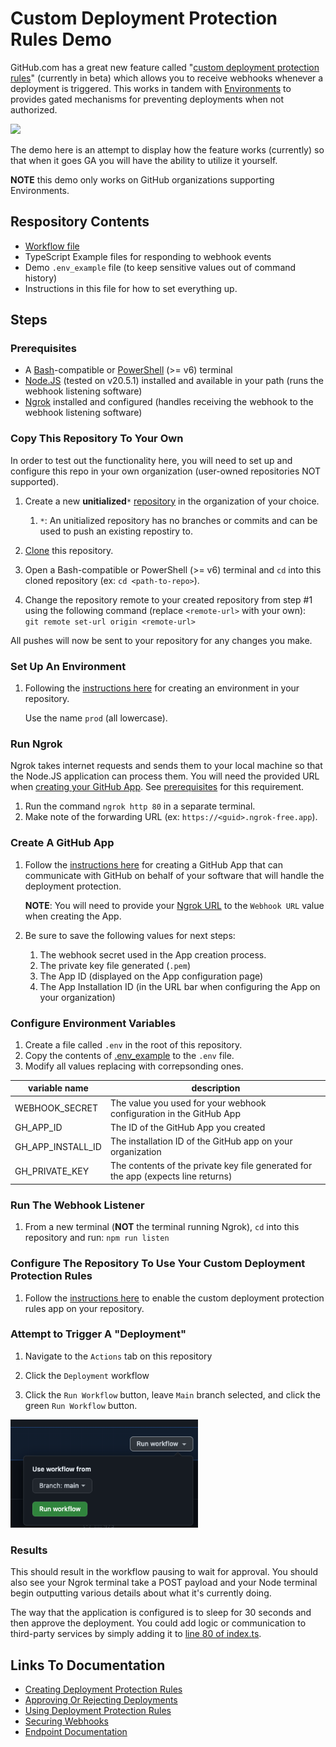 # Custom Deployment Protection Rules Demo
GitHub.com has a great new feature called "[custom deployment protection rules](https://docs.github.com/en/actions/deployment/protecting-deployments/creating-custom-deployment-protection-rules)" (currently in beta) which allows you to receive webhooks whenever a deployment is triggered. This works in tandem with [Environments](https://docs.github.com/en/actions/deployment/targeting-different-environments/using-environments-for-deployment) to provides gated mechanisms for preventing deployments when not authorized.

<img src="https://github.blog/wp-content/uploads/2023/04/image-13.png?resize=1600%2C850" style="max-width:50%" /><br/>

The demo here is an attempt to display how the feature works (currently) so that when it goes GA you will have the ability to utilize it yourself.

**NOTE** this demo only works on GitHub organizations supporting Environments.

## Respository Contents
- [Workflow file](./.github/workflows/deployment.yml)
- TypeScript Example files for responding to webhook events
- Demo `.env_example` file (to keep sensitive values out of command history)
- Instructions in this file for how to set everything up.

## Steps

### Prerequisites
- A [Bash](https://opensource.com/resources/what-bash)-compatible or [PowerShell](https://learn.microsoft.com/en-us/powershell/scripting/install/installing-powershell?view=powershell-7.3) (>= v6) terminal
- [Node.JS](https://nodejs.org/en/download) (tested on v20.5.1) installed and available in your path (runs the webhook listening software)
- [Ngrok](https://dashboard.ngrok.com/get-started/setup) installed and configured (handles receiving the webhook to the webhook listening software)

### Copy This Repository To Your Own
In order to test out the functionality here, you will need to set up and configure this repo in your own organization (user-owned repositories NOT supported).

1. Create a new **unitialized**`*` [repository](https://docs.github.com/en/get-started/quickstart/create-a-repo) in the organization of your choice.

   1. `*`: An unitialized repository has no branches or commits and can be used to push an existing repostiry to.

1. [Clone](https://docs.github.com/en/repositories/creating-and-managing-repositories/cloning-a-repository) this repository.

1. Open a Bash-compatible or PowerShell (>= v6) terminal and `cd` into this cloned repository (ex: `cd <path-to-repo>`).

1. Change the repository remote to your created repository from step #1 using the following command (replace `<remote-url>` with your own):<br/> `git remote set-url origin <remote-url>`

All pushes will now be sent to your repository for any changes you make.

### Set Up An Environment
1. Following the [instructions here](https://docs.github.com/en/actions/deployment/targeting-different-environments/using-environments-for-deployment#creating-an-environment) for creating an environment in your repository. 

   Use the name `prod` (all lowercase).

### Run Ngrok
Ngrok takes internet requests and sends them to your local machine so that the Node.JS application can process them. You will need the provided URL when [creating your GitHub App](#create-a-github-app). See [prerequisites](#prerequisites) for this requirement.

1. Run the command `ngrok http 80` in a separate terminal.
1. Make note of the forwarding URL (ex: `https://<guid>.ngrok-free.app`).


### Create A GitHub App
1. Follow the [instructions here](https://docs.github.com/en/actions/deployment/protecting-deployments/creating-custom-deployment-protection-rules#creating-a-custom-deployment-protection-rule-with-github-apps) for creating a GitHub App that can communicate with GitHub on behalf of your software that will handle the deployment protection.

   **NOTE**: You will need to provide your [Ngrok URL](#run-ngrok) to the `Webhook URL` value when creating the App.

1. Be sure to save the following values for next steps:
   1. The webhook secret used in the App creation process.
   1. The private key file generated (`.pem`)
   1. The App ID (displayed on the App configuration page)
   1. The App Installation ID (in the URL bar when configuring the App on your organization)

### Configure Environment Variables
1. Create a file called `.env` in the root of this repository.
1. Copy the contents of [.env_example](./.env_example) to the `.env` file.
1. Modify all values replacing with correpsonding ones.

|variable name|description|
|---|---|
|WEBHOOK_SECRET|The value you used for your webhook configuration in the GitHub App|
|GH_APP_ID|The ID of the GitHub App you created|
|GH_APP_INSTALL_ID|The installation ID of the GitHub app on your organization|
|GH_PRIVATE_KEY|The contents of the private key file generated for the app (expects line returns)

### Run The Webhook Listener
1. From a new terminal (**NOT** the terminal running Ngrok), `cd` into this repository and run: `npm run listen`

### Configure The Repository To Use Your Custom Deployment Protection Rules
1. Follow the [instructions here](https://docs.github.com/en/actions/deployment/protecting-deployments/configuring-custom-deployment-protection-rules#enabling-custom-deployment-protection-rules-for-the-environment) to enable the custom deployment protection rules app on your repository.

### Attempt to Trigger A "Deployment"
1. Navigate to the `Actions` tab on this repository

1. Click the `Deployment` workflow

1. Click the `Run Workflow` button, leave `Main` branch selected, and click the green `Run Workflow` button.

<img src="./images/run_workflow_example.png" style="max-width:300px" />

### Results
This should result in the workflow pausing to wait for approval. You should also see your Ngrok terminal take a POST payload and your Node terminal begin outputting various details about what it's currently doing.

The way that the application is configured is to sleep for 30 seconds and then approve the deployment. You could add logic or communication to third-party services by simply adding it to [line 80 of index.ts](./index.ts#80). 

## Links To Documentation
- [Creating Deployment Protection Rules](https://docs.github.com/en/actions/deployment/protecting-deployments/creating-custom-deployment-protection-rules)
- [Approving Or Rejecting Deployments](https://docs.github.com/en/actions/deployment/protecting-deployments/creating-custom-deployment-protection-rules#approving-or-rejecting-deployments)
- [Using Deployment Protection Rules](https://docs.github.com/en/actions/deployment/protecting-deployments/configuring-custom-deployment-protection-rules)
- [Securing Webhooks](https://docs.github.com/en/webhooks/using-webhooks/securing-your-webhooks#typescript-example)
- [Endpoint Documentation](https://docs.github.com/en/rest/actions/workflow-runs?apiVersion=2022-11-28#review-custom-deployment-protection-rules-for-a-workflow-run)